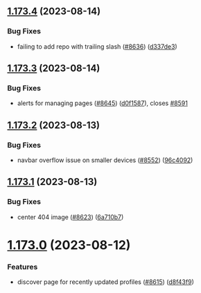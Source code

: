 ## [1.173.4](https://github.com/EddieHubCommunity/LinkFree/compare/v1.173.3...v1.173.4) (2023-08-14)


### Bug Fixes

* failing to add repo with trailing slash ([#8636](https://github.com/EddieHubCommunity/LinkFree/issues/8636)) ([d337de3](https://github.com/EddieHubCommunity/LinkFree/commit/d337de36d8094e51b397b1cd4622edbf0978ca67))



## [1.173.3](https://github.com/EddieHubCommunity/LinkFree/compare/v1.173.2...v1.173.3) (2023-08-14)


### Bug Fixes

* alerts for managing pages ([#8645](https://github.com/EddieHubCommunity/LinkFree/issues/8645)) ([d0f1587](https://github.com/EddieHubCommunity/LinkFree/commit/d0f15878bf1643e58fef2a0c5591e8df277a0994)), closes [#8591](https://github.com/EddieHubCommunity/LinkFree/issues/8591)



## [1.173.2](https://github.com/EddieHubCommunity/LinkFree/compare/v1.173.1...v1.173.2) (2023-08-13)


### Bug Fixes

* navbar overflow issue on smaller devices ([#8552](https://github.com/EddieHubCommunity/LinkFree/issues/8552)) ([96c4092](https://github.com/EddieHubCommunity/LinkFree/commit/96c409238e53b6a878a887f68ab44b60be7ca26c))



## [1.173.1](https://github.com/EddieHubCommunity/LinkFree/compare/v1.173.0...v1.173.1) (2023-08-13)


### Bug Fixes

* center 404 image ([#8623](https://github.com/EddieHubCommunity/LinkFree/issues/8623)) ([6a710b7](https://github.com/EddieHubCommunity/LinkFree/commit/6a710b7448ad3f8a8872c4a84eaebe6e3b74d98c))



# [1.173.0](https://github.com/EddieHubCommunity/LinkFree/compare/v1.172.3...v1.173.0) (2023-08-12)


### Features

* discover page for recently updated profiles ([#8615](https://github.com/EddieHubCommunity/LinkFree/issues/8615)) ([d8f43f9](https://github.com/EddieHubCommunity/LinkFree/commit/d8f43f9fc8d835335f715f1a1e886068d805b1b1))




